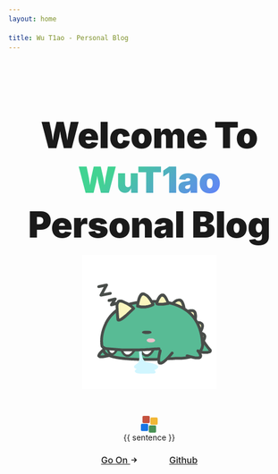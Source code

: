 ```yaml
---
layout: home

title: Wu T1ao - Personal Blog
---
```


<script setup lang="ts">
import { ref } from 'vue'

const sentence = ref('')

getSentence()

async function getSentence() {
  try {
    const response = await fetch('https://v1.hitokoto.cn')
    const { hitokoto: hitokotoText } = await response.json()
    sentence.value = hitokotoText
  } catch (error) {
    sentence.value = '吾将抵斯之梦境不尽欢畅'
  }
  
}
</script>

<section id="hero">
  <h1 class="tagline">
    Welcome To
    <span class="accent">WuT1ao</span>
    <br/> Personal Blog
  </h1>
  <p class="logo">
    <img src="/images/blog.gif">
  </p>
  <p class="description">
    <div class="loading" v-if="!sentence">
      <div class="shape shape-1"></div>
      <div class="shape shape-2"></div>
      <div class="shape shape-3"></div>
      <div class="shape shape-4"></div>
    </div>
    <span v-else>
      {{ sentence }}
    </span>
  </p>
  <p class="actions">
    <a class="get-started" href="/blog/tools/useful-website">
      Go On
      <svg
        class="icon"
        xmlns="http://www.w3.org/2000/svg"
        width="10"
        height="10"
        viewBox="0 0 24 24"
      >
        <path
          d="M13.025 1l-2.847 2.828 6.176 6.176h-16.354v3.992h16.354l-6.176 6.176 2.847 2.828 10.975-11z"
        />
      </svg>
    </a>
    <a class="setup" href="https://github.com/webB1an" target="_blank">Github</a>
  </p>
</section>

<style>
/* :root {
  --vt-c-white: #ffffff;
  --vt-c-white-soft: #f9f9f9;
  --vt-c-white-mute: #f1f1f1;
  --vt-c-black: #1a1a1a;
  --vt-c-black-pure: #000000;
  --vt-c-black-soft: #242424;
  --vt-c-black-mute: #2f2f2f;
  --vt-c-indigo: #213547;
  --vt-c-indigo-soft: #476582;
  --vt-c-indigo-light: #aac8e4;
  --vt-c-gray: #8e8e8e;
  --vt-c-gray-light-1: #aeaeae;
  --vt-c-gray-light-2: #c7c7c7;
  --vt-c-gray-light-3: #d1d1d1;
  --vt-c-gray-light-4: #e5e5e5;
  --vt-c-gray-light-5: #f2f2f2;
  --vt-c-gray-dark-1: #636363;
  --vt-c-gray-dark-2: #484848;
  --vt-c-gray-dark-3: #3a3a3a;
  --vt-c-gray-dark-4: #282828;
  --vt-c-gray-dark-5: #202020;
  --vt-c-divider-light-1: rgba(60, 60, 60, .29);
  --vt-c-divider-light-2: rgba(60, 60, 60, .12);
  --vt-c-divider-dark-1: rgba(84, 84, 84, .65);
  --vt-c-divider-dark-2: rgba(84, 84, 84, .48);
  --vt-c-text-light-1: var(--vt-c-indigo);
  --vt-c-text-light-2: rgba(60, 60, 60, .7);
  --vt-c-text-light-3: rgba(60, 60, 60, .33);
  --vt-c-text-light-4: rgba(60, 60, 60, .18);
  --vt-c-text-light-code: var(--vt-c-indigo-soft);
  --vt-c-text-dark-1: rgba(255, 255, 255, .87);
  --vt-c-text-dark-2: rgba(235, 235, 235, .6);
  --vt-c-text-dark-3: rgba(235, 235, 235, .38);
  --vt-c-text-dark-4: rgba(235, 235, 235, .18);
  --vt-c-text-dark-code: var(--vt-c-indigo-light);
  --vt-c-green: #42b883;
  --vt-c-green-light: #42d392;
  --vt-c-green-lighter: #35eb9a;
  --vt-c-green-dark: #33a06f;
  --vt-c-green-darker: #155f3e;
  --vt-c-blue: #3b8eed;
  --vt-c-blue-light: #549ced;
  --vt-c-blue-lighter: #50a2ff;
  --vt-c-blue-dark: #3468a3;
  --vt-c-blue-darker: #255489;
  --vt-c-yellow: #ffc517;
  --vt-c-yellow-light: #ffe417;
  --vt-c-yellow-lighter: #ffff17;
  --vt-c-yellow-dark: #e0ad15;
  --vt-c-yellow-darker: #bc9112;
  --vt-c-red: #ed3c50;
  --vt-c-red-light: #f43771;
  --vt-c-red-lighter: #fd1d7c;
  --vt-c-red-dark: #cd2d3f;
  --vt-c-red-darker: #ab2131;
  --vt-c-purple: #de41e0;
  --vt-c-purple-light: #e936eb;
  --vt-c-purple-lighter: #f616f8;
  --vt-c-purple-dark: #823c83;
  --vt-c-purple-darker: #602960
}

:root {
  --vt-c-bg: var(--vt-c-white);
  --vt-c-bg-soft: var(--vt-c-white-soft);
  --vt-c-bg-mute: var(--vt-c-white-mute);
  --vt-c-divider: var(--vt-c-divider-light-1);
  --vt-c-divider-light: var(--vt-c-divider-light-2);
  --vt-c-divider-inverse: var(--vt-c-divider-dark-1);
  --vt-c-divider-inverse-light: var(--vt-c-divider-dark-2);
  --vt-c-text-1: var(--vt-c-text-light-1);
  --vt-c-text-2: var(--vt-c-text-light-2);
  --vt-c-text-3: var(--vt-c-text-light-3);
  --vt-c-text-4: var(--vt-c-text-light-4);
  --vt-c-text-code: var(--vt-c-text-light-code);
  --vt-c-text-inverse-1: var(--vt-c-text-dark-1);
  --vt-c-text-inverse-2: var(--vt-c-text-dark-2);
  --vt-c-text-inverse-3: var(--vt-c-text-dark-3);
  --vt-c-text-inverse-4: var(--vt-c-text-dark-4);
  --vt-c-brand: var(--vt-c-green);
  --vt-c-brand-light: var(--vt-c-green-light);
  --vt-c-brand-dark: var(--vt-c-green-dark);
  --vt-c-brand-highlight: var(--vt-c-brand-dark)
}

.dark {
  --vt-c-bg: var(--vt-c-black);
  --vt-c-bg-soft: var(--vt-c-black-soft);
  --vt-c-bg-mute: var(--vt-c-black-mute);
  --vt-c-divider: var(--vt-c-divider-dark-1);
  --vt-c-divider-light: var(--vt-c-divider-dark-2);
  --vt-c-divider-inverse: var(--vt-c-divider-light-1);
  --vt-c-divider-inverse-light: var(--vt-c-divider-light-2);
  --vt-c-text-1: var(--vt-c-text-dark-1);
  --vt-c-text-2: var(--vt-c-text-dark-2);
  --vt-c-text-3: var(--vt-c-text-dark-3);
  --vt-c-text-4: var(--vt-c-text-dark-4);
  --vt-c-text-code: var(--vt-c-text-dark-code);
  --vt-c-text-inverse-1: var(--vt-c-text-light-1);
  --vt-c-text-inverse-2: var(--vt-c-text-light-2);
  --vt-c-text-inverse-3: var(--vt-c-text-light-3);
  --vt-c-text-inverse-4: var(--vt-c-text-light-4);
  --vt-c-brand-highlight: var(--vt-c-brand-light)
}

:root {
  --vt-font-family-base: Inter, -apple-system, BlinkMacSystemFont, "Segoe UI", Roboto, Oxygen, Ubuntu, Cantarell, "Fira Sans", "Droid Sans", "Helvetica Neue", sans-serif;
  --vt-font-family-mono: Menlo, Monaco, Consolas, "Courier New", monospace
}

:root {
  --vt-shadow-1: 0 1px 2px rgba(0, 0, 0, .04), 0 1px 2px rgba(0, 0, 0, .06);
  --vt-shadow-2: 0 3px 12px rgba(0, 0, 0, .07), 0 1px 4px rgba(0, 0, 0, .07);
  --vt-shadow-3: 0 12px 32px rgba(0, 0, 0, .1), 0 2px 6px rgba(0, 0, 0, .08);
  --vt-shadow-4: 0 14px 44px rgba(0, 0, 0, .12), 0 3px 9px rgba(0, 0, 0, .12);
  --vt-shadow-5: 0 18px 56px rgba(0, 0, 0, .16), 0 4px 12px rgba(0, 0, 0, .16)
}

:root {
  --vt-nav-height: 55px
} */
</style>

<style scoped>

section {
  padding: 42px 32px;
}

#hero {
  padding: 96px 32px;
  text-align: center;
}

.tagline {
  font-size: 76px;
  line-height: 1.25;
  font-weight: 900;
  letter-spacing: -1.5px;
  max-width: 960px;
  margin: 0px auto;
}

.logo {
  display: flex;
  justify-content: center;
  align-items: center;
}

html:not(.dark) .accent,
.dark .tagline {
  background: -webkit-linear-gradient(315deg, #42d392 25%, #647eff);
  background-clip: text;
  -webkit-background-clip: text;
  -webkit-text-fill-color: transparent;
}

.description {
  max-width: 960px;
  line-height: 1.5;
  color: var(--vt-c-text-2);
  transition: color 0.5s;
  font-size: 22px;
  margin: 24px auto 40px;
}

.actions a {
  font-size: 16px;
  display: inline-block;
  background-color: var(--vt-c-bg-mute);
  padding: 8px 18px;
  font-weight: 500;
  border-radius: 8px;
  transition: background-color 0.5s, color 0.5s;
}

.actions .get-started {
  margin-right: 18px;
}

.actions .icon {
  display: inline;
  position: relative;
  top: -1px;
  margin-left: 2px;
  fill: currentColor;
  transition: transform 0.2s;
}

.actions .get-started:hover {
  transition-duration: 0.2s;
}

.actions .get-started:hover .icon {
  transform: translateX(2px);
}

.actions .get-started,
.actions .setup {
  color: var(--vt-c-text-code);
}

.actions .get-started:hover,
.actions .setup:hover {
  background-color: var(--vt-c-gray-light-4);
  transition-duration: 0.2s;
}

.dark .actions .get-started:hover,
.dark .actions .setup:hover {
  background-color: var(--vt-c-gray-dark-3);
}

#highlights {
  max-width: 960px;
  margin: 0px auto;
  color: var(--vt-c-text-2);
}

#highlights h2 {
  font-weight: 600;
  font-size: 20px;
  letter-spacing: -0.4px;
  color: var(--vt-c-text-1);
  transition: color 0.5s;
  margin-bottom: 0.75em;
}

#highlights p {
  font-weight: 400;
  font-size: 15px;
}

#highlights .vt-box {
  background-color: transparent;
}

#sponsors {
  max-width: 900px;
  margin: 0px auto;
}

#sponsors h2 {
  font-size: 20px;
  font-weight: 600;
  margin-bottom: 1em;
}

#sponsors .sponsor-container {
  margin-bottom: 3em;
}

@media (max-width: 960px) {
  .tagline {
    font-size: 64px;
    letter-spacing: -0.5px;
  }
  .description {
    font-size: 18px;
    margin-bottom: 48px;
  }
}

@media (max-width: 768px) {
  .tagline {
    font-size: 48px;
    letter-spacing: -0.5px;
  }
}

@media (max-width: 576px) {
  #hero {
    padding: 64px 32px;
  }
  .description {
    font-size: 16px;
    margin: 18px 0 30px;
  }
  #special-sponsor {
    flex-direction: column;
  }
  #special-sponsor img {
    height: 36px;
    margin: 8px 0;
  }
  #special-sponsor span {
    text-align: center !important;
  }
  #highlights h3 {
    margin-bottom: 0.6em;
  }
  #highlights .vt-box {
    padding: 20px 36px;
  }
  .actions a {
    margin: 0.5em 0;
  }
}

@media (max-width: 370px) {
  .tagline {
    font-size: 36px;
  }
}
</style>

<style scoped>
.loading {
  position: relative;
  width: 30px;
  height: 30px;
  margin: 0 auto;
}

.shape {
  width: 13px;
  height: 13px;
  position: absolute;
  border-radius: 2px;
}

.shape-1 {
  background-color: #1875e5;
  left: 0;
  animation: animationShape1 2s linear infinite;
}

.shape-2 {
  background-color: #c5523f;
  right: 0;
  animation: animationShape2 2s linear infinite;
}

.shape-3 {
  background-color: #499255;
  bottom: 0;
  animation: animationShape3 2s linear infinite;
}

.shape-4 {
  background-color: #f2b736;
  right: 0;
  bottom: 0;
  animation: animationShape4 2s linear infinite;
}

@keyframes animationShape1 {
  0% {
    transform: translate(0);
  }

  25% {
    transform: translateX(17px);
  }

  50% {
    transform: translate(17px, 17px);
  }

  75% {
    transform: translate(0, 17px);
  }

  100% {
    transform: translateX(0);
  }
}

@keyframes animationShape2 {
  0% {
    transform: translate(0);
  }

  25% {
    transform: translateY(17px);
  }

  50% {
    transform: translate(-17px, 17px);
  }

  75% {
    transform: translate(-17px, 0);
  }

  100% {
    transform: translate(0);
  }
}

@keyframes animationShape3 {
  0% {
    transform: translate(0);
  }

  25% {
    transform: translateY(-17px);
  }

  50% {
    transform: translate(17px, -17px);
  }

  75% {
    transform: translate(17px, 0);
  }

  100% {
    transform: translate(0);
  }
}

@keyframes animationShape4 {
  0% {
    transform: translate(0);
  }

  25% {
    transform: translateX(-17px);
  }

  50% {
    transform: translate(-17px, -17px);
  }

  75% {
    transform: translate(0, -17px);
  }

  100% {
    transform: translate(0);
  }
}
</style>
